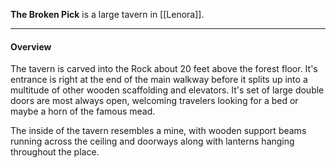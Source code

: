 
**The Broken Pick** is a large tavern in [[Lenora]].

----

#### Overview

The tavern is carved into the Rock about 20 feet above the forest floor. It's entrance is right at the end of the main walkway before it splits up into a multitude of other wooden scaffolding and elevators. It's set of large double doors are most always open, welcoming travelers looking for a bed or maybe a horn of the famous mead. 

The inside of the tavern resembles a mine, with wooden support beams running across the ceiling and doorways along with lanterns hanging throughout the place.